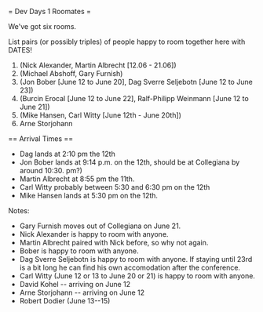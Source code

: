 = Dev Days 1 Roomates =

We've got six rooms.

List pairs (or possibly triples) of people happy to room together here with DATES!

 1. (Nick Alexander, Martin Albrecht [12.06 - 21.06])
 1. (Michael Abshoff, Gary Furnish)
 1. (Jon Bober [June 12 to June 20], Dag Sverre Seljebotn [June 12 to June 23])
 1. (Burcin Erocal [June 12 to June 22], Ralf-Philipp Weinmann [June 12 to June 21])
 1. (Mike Hansen, Carl Witty [June 12th - June 20th])
 1. Arne Storjohann 


== Arrival Times ==
 * Dag lands at 2:10 pm the 12th
 * Jon Bober lands at 9:14 p.m. on the 12th, should be at Collegiana by around 10:30. pm?)
 * Martin Albrecht at 8:55 pm the 11th.
 * Carl Witty probably between 5:30 and 6:30 pm on the 12th
 * Mike Hansen lands at 5:30 pm on the 12th.

Notes:

 * Gary Furnish moves out of Collegiana on June 21. 
 * Nick Alexander is happy to room with anyone.
 * Martin Albrecht paired with Nick before, so why not again.
 * Bober is happy to room with anyone.
 * Dag Sverre Seljebotn is happy to room with anyone. If staying until 23rd is a bit long he can find his own accomodation after the conference.
 * Carl Witty (June 12 or 13 to June 20 or 21) is happy to room with anyone.
 * David Kohel -- arriving on June 12
 * Arne Storjohann -- arriving on June 12
 * Robert Dodier (June 13--15)
